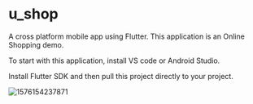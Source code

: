 # u_shop

A cross platform mobile app using Flutter. This application is an Online Shopping demo.

To start with this application, install VS code or Android Studio.

Install Flutter SDK and then pull this project directly to your project.


![1576154237871](https://user-images.githubusercontent.com/16848599/70713405-270bfa00-1d10-11ea-82a3-b004ad2ba1c6.JPEG)


